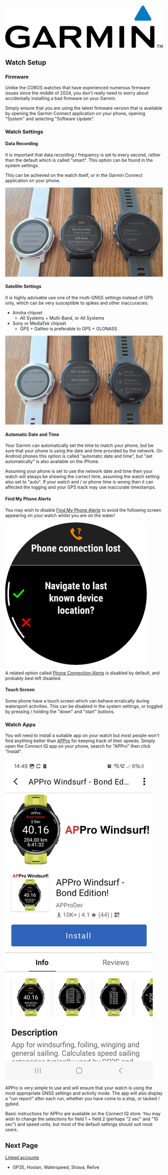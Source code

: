 ![GP3S Logo](../img/Garmin_logo_2006.png)



## Watch Setup

### Firmware

Unlike the COROS watches that have experienced numerous firmware issues since the middle of 2024, you don't really need to worry about accidentally installing a bad firmware on your Garmin.

Simply ensure that you are using the latest firmware version that is available by opening the Garmin Connect application on your phone, opening "System" and selecting "Software Update". 



### Watch Settings

#### Data Recording

It is important that data recording / frequency is set to every second, rather than the default which is called "smart". This option can be found in the system settings.

This can be achieved on the watch itself, or in the Garmin Connect application on your phone. 

![recording](img/recording.jpg)



#### Satellite Settings

It is highly advisable use one of the multi-GNSS settings instead of GPS only, which can be very susceptible to spikes and other inaccuracies.

- Airoha chipset
  - All Systems + Multi-Band, or All Systems
- Sony or MediaTek chipset
  - GPS + Galileo is preferable to GPS + GLONASS

![satellites](img/satellites.jpg)



#### Automatic Date and Time

Your Garmin can automatically set the time to match your phone, but be sure that your phone is using the date and time provided by the network. On Android phones this option is called "automatic date and time", but "set automatically" is also available on the iPhone.

Assuming your phone is set to use the network date and time then your watch will always be showing the correct time, assuming the watch setting also set to "auto". If your watch and / or phone time is wrong then it can affected the logging and your GPS track may use inaccurate timestamps.



#### Find My Phone Alerts

You may wish to disable [Find My Phone Alerts](https://support.garmin.com/en-GB/?faq=rQd3VdvlHj78fOJ9V4Uz19) to avoid the following screen appearing on your watch whilst you are on the water!

![find-my-phone](img/find-my-phone.png)



A related option called [Phone Connection Alerts](https://support.garmin.com/en-GB/?faq=NVd6I8uPsl4NkIqyM8dh99) is disabled by default, and probably best left disabled.



#### Touch Screen

Some phone have a touch screen which can behave erratically during watersport activities. This can be disabled in the system settings, or toggled by pressing / holding the "down" and "start" buttons.




### Watch Apps

You will need to install a suitable app on your watch but most people won't find anything better than [APPro](https://apps.garmin.com/apps/9567700b-6587-44be-9708-879bfc844791?tid=0) for keeping track of their speeds. Simply open the Connect IQ app on your phone, search for "APPro" then click "Install".

![appro](img/appro.jpg)  



APPro is very simple to use and will ensure that your watch is using the most appropriate GNSS settings and activity mode. The app will also display a "run report" after each run, whether you have come to a stop, or tacked / gybed. 

Basic instructions for APPro are available on the Connect IQ store. You may wish to change the selections for field 1 + field 2 (perhaps "2 sec" and "10 sec") and speed units, but most of the default settings should suit most users. 



## Next Page

[Linked accounts](../accounts/README.md)

- GP3S, Hoolan, Waterspeed, Strava, Relive

